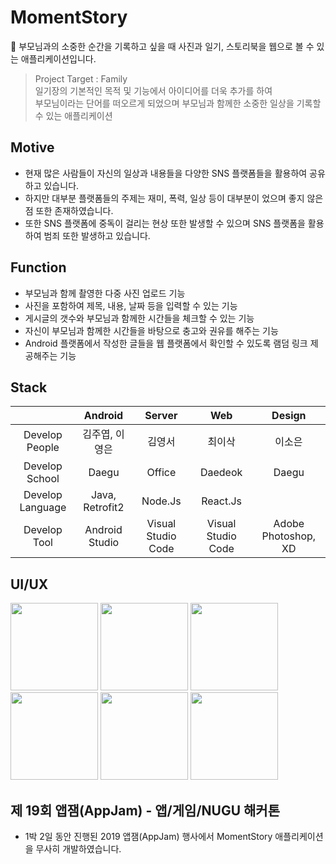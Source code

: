 # MomentStory
📖 부모님과의 소중한 순간을 기록하고 싶을 때 사진과 일기, 스토리북을 웹으로 볼 수 있는 애플리케이션입니다. 

> Project Target : Family<br/>
> 일기장의 기본적인 목적 및 기능에서 아이디어를 더욱 추가를 하여<br/>
> 부모님이라는 단어를 떠오르게 되었으며 부모님과 함께한 소중한 일상을 기록할 수 있는 애플리케이션

## Motive
- 현재 많은 사람들이 자신의 일상과 내용들을 다양한 SNS 플랫폼들을 활용하여 공유하고 있습니다.
- 하지만 대부분 플랫폼들의 주제는 재미, 폭력, 일상 등이 대부분이 었으며 좋지 않은 점 또한 존재하였습니다.  
- 또한 SNS 플랫폼에 중독이 걸리는 현상 또한 발생할 수 있으며 SNS 플랫폼을 활용하여 범죄 또한 발생하고 있습니다.

## Function
- 부모님과 함께 촬영한 다중 사진 업로드 기능
- 사진을 포함하여 제목, 내용, 날짜 등을 입력할 수 있는 기능
- 게시글의 갯수와 부모님과 함께한 시간들을 체크할 수 있는 기능
- 자신이 부모님과 함께한 시간들을 바탕으로 충고와 권유를 해주는 기능
- Android 플랫폼에서 작성한 글들을 웹 플랫폼에서 확인할 수 있도록 램덤 링크 제공해주는 기능

## Stack
|                      | Android     | Server        | Web | Design  |
|:--------------------:|:---------------:|:------------------:|:-----:|:----:|
| Develop People | 김주엽, 이영은 | 김영서       | 최이삭 | 이소은|
| Develop School | Daegu | Office       | Daedeok | Daegu|
| Develop Language | Java, Retrofit2| Node.Js| React.Js| |
| Develop Tool     | Android Studio  | Visual Studio Code | Visual Studio Code| Adobe Photoshop, XD|

## UI/UX
<div>
<img width="140" src="https://user-images.githubusercontent.com/49600974/71320935-2e908780-24f6-11ea-846d-e82936a57d26.png"></img>
<img width="140" src="https://user-images.githubusercontent.com/49600974/71320937-394b1c80-24f6-11ea-8ae2-c52bd6f6e955.png"></img>
<img width="140" src="https://user-images.githubusercontent.com/49600974/71320961-6dbed880-24f6-11ea-9933-4bce83daa98d.png"></img>
<img width="140" src="https://user-images.githubusercontent.com/49600974/71320942-4831cf00-24f6-11ea-9066-7b4066d82986.png"></img>
<img width="140" src="https://user-images.githubusercontent.com/49600974/71320987-b1b1dd80-24f6-11ea-9677-db939198c56c.png"></img>
<img width="140" src="https://user-images.githubusercontent.com/49600974/71320948-52ec6400-24f6-11ea-8c70-49abae9e05d1.png"></img>
</div>


## 제 19회 앱잼(AppJam) - 앱/게임/NUGU 해커톤
- 1박 2일 동안 진행된 2019 앱잼(AppJam) 행사에서 MomentStory 애플리케이션을 무사히 개발하였습니다.

